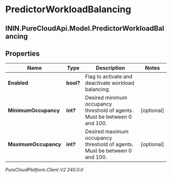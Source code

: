 # PredictorWorkloadBalancing

## ININ.PureCloudApi.Model.PredictorWorkloadBalancing

## Properties

|Name | Type | Description | Notes|
|------------ | ------------- | ------------- | -------------|
| **Enabled** | **bool?** | Flag to activate and deactivate workload balancing. | |
| **MinimumOccupancy** | **int?** | Desired minimum occupancy threshold of agents. Must be between 0 and 100. | [optional] |
| **MaximumOccupancy** | **int?** | Desired maximum occupancy threshold of agents. Must be between 0 and 100. | [optional] |



_PureCloudPlatform.Client.V2 240.0.0_
